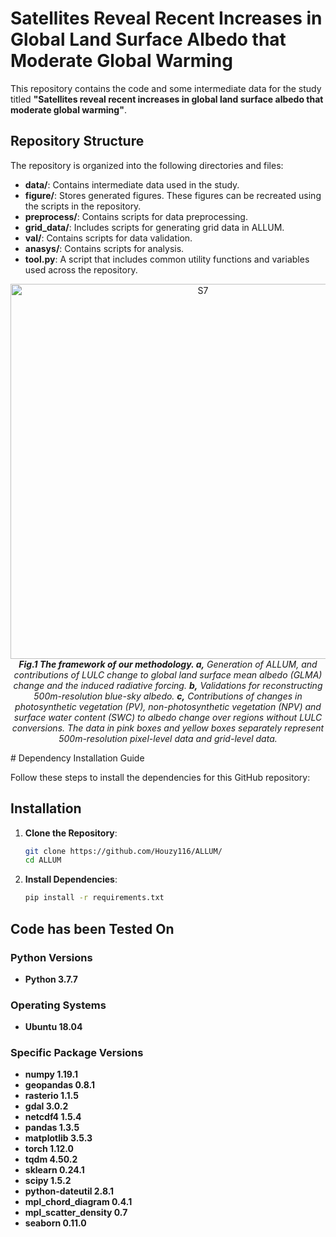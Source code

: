 # Satellites Reveal Recent Increases in Global Land Surface Albedo that Moderate Global Warming

This repository contains the code and some intermediate data for the study titled **"Satellites reveal recent increases in global land surface albedo that moderate global warming"**. 

## Repository Structure

The repository is organized into the following directories and files:

- **data/**: Contains intermediate data used in the study.
- **figure/**: Stores generated figures. These figures can be recreated using the scripts in the repository.
- **preprocess/**: Contains scripts for data preprocessing.
- **grid_data/**: Includes scripts for generating grid data in ALLUM.
- **val/**: Contains scripts for data validation.
- **anasys/**: Contains scripts for analysis.
- **tool.py**: A script that includes common utility functions and variables used across the repository.



<p align="center">
  <img src="https://github.com/Houzy116/ALLUM/assets/131630519/627ea61b-e45c-4ceb-a9b7-bdc427f8fc9c" alt="S7" width="600">
   <br>
  <em><strong>Fig.1 The framework of our methodology. a,</strong> Generation of ALLUM, and contributions of LULC change to global land surface mean albedo (GLMA) change and the induced radiative forcing. <strong>b,</strong> Validations for reconstructing 500m-resolution blue-sky albedo. <strong>c,</strong> Contributions of changes in photosynthetic vegetation (PV), non-photosynthetic vegetation (NPV) and surface water content (SWC) to albedo change over regions without LULC conversions. The data in pink boxes and yellow boxes separately represent 500m-resolution pixel-level data and grid-level data.</em>
</p>
# Dependency Installation Guide

Follow these steps to install the dependencies for this GitHub repository:


## Installation

1. **Clone the Repository**:

   ```bash
   git clone https://github.com/Houzy116/ALLUM/
   cd ALLUM
   
2. **Install Dependencies**:
   ```bash
   pip install -r requirements.txt
   
##  Code has been Tested On

### Python Versions
- **Python 3.7.7**

### Operating Systems
- **Ubuntu 18.04**

### Specific Package Versions
- **numpy 1.19.1**
- **geopandas 0.8.1**
- **rasterio 1.1.5**
- **gdal 3.0.2**
- **netcdf4 1.5.4**
- **pandas 1.3.5**
- **matplotlib 3.5.3**
- **torch 1.12.0**
- **tqdm 4.50.2**
- **sklearn 0.24.1**
- **scipy 1.5.2**
- **python-dateutil 2.8.1**
- **mpl_chord_diagram 0.4.1**
- **mpl_scatter_density 0.7**
- **seaborn 0.11.0**





